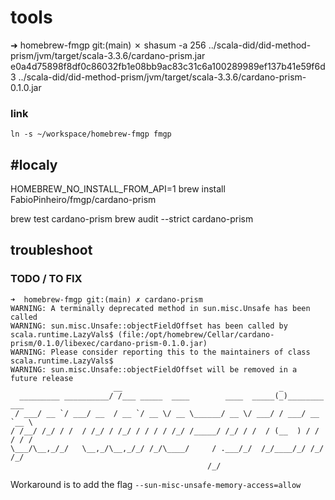# tools

➜  homebrew-fmgp git:(main) ✗ shasum -a 256 ../scala-did/did-method-prism/jvm/target/scala-3.3.6/cardano-prism.jar
e0a4d75898f8df0c86032fb1e08bb9ac83c31c6a100289989ef137b41e59f6d3  ../scala-did/did-method-prism/jvm/target/scala-3.3.6/cardano-prism-0.1.0.jar

### link

`ln -s ~/workspace/homebrew-fmgp fmgp`

## #localy

HOMEBREW_NO_INSTALL_FROM_API=1 brew install FabioPinheiro/fmgp/cardano-prism

brew test cardano-prism
brew audit --strict cardano-prism

## troubleshoot

### TODO / TO FIX


```
➜  homebrew-fmgp git:(main) ✗ cardano-prism
WARNING: A terminally deprecated method in sun.misc.Unsafe has been called
WARNING: sun.misc.Unsafe::objectFieldOffset has been called by scala.runtime.LazyVals$ (file:/opt/homebrew/Cellar/cardano-prism/0.1.0/libexec/cardano-prism-0.1.0.jar)
WARNING: Please consider reporting this to the maintainers of class scala.runtime.LazyVals$
WARNING: sun.misc.Unsafe::objectFieldOffset will be removed in a future release
                       __                                   _              
  _________ __________/ /___ _____  ____        ____  _____(_)________ ___ 
 / ___/ __ `/ ___/ __  / __ `/ __ \/ __ \______/ __ \/ ___/ / ___/ __ `__ \
/ /__/ /_/ / /  / /_/ / /_/ / / / / /_/ /_____/ /_/ / /  / (__  ) / / / / /
\___/\__,_/_/   \__,_/\__,_/_/ /_/\____/     / .___/_/  /_/____/_/ /_/ /_/ 
                                            /_/                            

```

Workaround is to add the flag `--sun-misc-unsafe-memory-access=allow`